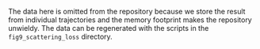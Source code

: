 The data here is omitted from the repository because we store the result from
individual trajectories and the memory footprint makes the repository unwieldy.
The data can be regenerated with the scripts in the `fig9_scattering_loss`
directory.
